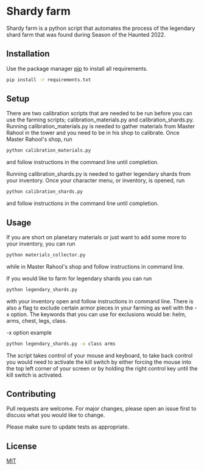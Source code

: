 # Shardy farm

Shardy farm is a python script that automates the process of the legendary shard farm that was found during Season of the Haunted 2022.

## Installation

Use the package manager [pip](https://pip.pypa.io/en/stable/) to install all requirements.

```bash
pip install -r requirements.txt
```

## Setup

There are two calibration scripts that are needed to be run before you can use the farming scripts; calibration_materials.py and calibration_shards.py. Running calibration_materials.py is needed to gather materials from Master Rahool in the tower and you need to be in his shop to calibrate. Once Master Rahool's shop, run
```bash
python calibration_materials.py
```
and follow instructions in the command line until completion. 

Running calibration_shards.py is needed to gather legendary shards from your inventory. Once your character menu, or inventory, is opened, run
```bash
python calibration_shards.py
```
and follow instructions in the command line until completion.

## Usage

If you are short on planetary materials or just want to add some more to your inventory, you can run
```bash
python materials_collector.py
```
while in Master Rahool's shop and follow instructions in command line.

If you would like to farm for legendary shards you can run
```bash
python legendary_shards.py
```
with your inventory open and follow instructions in command line. There is also a flag to exclude certain armor pieces in your farming as well with the -x option. 
The keywords that you can use for exclusions would be: helm, arms, chest, legs, class.

-x option example
```bash
python legendary_shards.py -x class arms 
```

The script takes control of your mouse and keyboard, to take back control you would need to activate the kill switch by either forcing the mouse into the top left corner of your screen or by holding the right control key until the kill switch is activated.

## Contributing
Pull requests are welcome. For major changes, please open an issue first to discuss what you would like to change.

Please make sure to update tests as appropriate.

## License
[MIT](https://choosealicense.com/licenses/mit/)